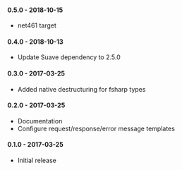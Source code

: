 #### 0.5.0 - 2018-10-15
 - net461 target

#### 0.4.0 - 2018-10-13
 - Update Suave dependency to 2.5.0

#### 0.3.0 - 2017-03-25
 - Added native destructuring for fsharp types

#### 0.2.0 - 2017-03-25
* Documentation
* Configure request/response/error message templates

#### 0.1.0 - 2017-03-25
* Initial release
